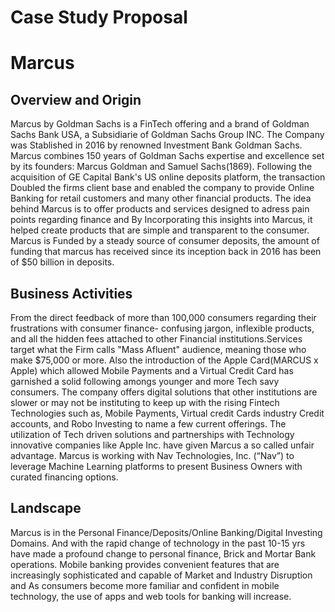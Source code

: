 # Case Study Proposal
# Marcus

## Overview and Origin

Marcus by Goldman Sachs is a FinTech offering and a brand of Goldman Sachs Bank USA, a Subsidiarie of Goldman Sachs Group INC.
The Company was Stablished in 2016 by renowned Investment Bank Goldman Sachs. Marcus combines 150 years of Goldman Sachs expertise and excellence set by its founders: Marcus Goldman and Samuel Sachs(1869). Following the acquisition of GE Capital Bank's US online deposits platform, the transaction Doubled the firms client base and enabled the company to provide Online Banking for retail customers and many other financial products.
The idea behind Marcus is to offer products and services designed to adress pain points regarding finance and By Incorporating this insights into Marcus, it helped create products that are simple and transparent to the consumer.
Marcus is Funded by a steady source of consumer deposits, the amount of funding that marcus has received since its inception back in 2016 has been of $50 billion in deposits.

## Business Activities

From the direct feedback of more than 100,000 consumers regarding their frustrations with consumer finance- confusing jargon, inflexible products, and all the hidden fees attached to other Financial institutions.Services target what the Firm calls "Mass Afluent" audience, meaning those who make $75,000 or more. Also the introduction of the Apple Card(MARCUS x Apple) which allowed Mobile Payments and a Virtual Credit Card has garnished a solid following amongs younger and more Tech savy consumers. The company offers digital solutions that other institutions are slower or may not be instituting to keep up with the rising Fintech Technologies such as, Mobile Payments, Virtual credit Cards industry Credit accounts, and Robo Investing to name a few current offerings. The utilization of Tech driven solutions and partnerships with Technology innovative companies like Apple Inc. have given Marcus a so called unfair advantage.
Marcus is working with Nav Technologies, Inc. (“Nav”) to leverage Machine Learning platforms to present Business Owners with curated financing options.


## Landscape

Marcus is in the Personal Finance/Deposits/Online Banking/Digital Investing Domains. And with the rapid change of technology in the past 10-15 yrs have made a profound change to personal finance, Brick and Mortar Bank operations. Mobile banking provides convenient features that are increasingly sophisticated and capable of Market and Industry Disruption and As consumers become more familiar and confident in mobile technology, the use of apps and web tools for banking will increase.  
